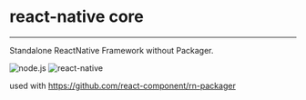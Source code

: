 # react-native core

---

Standalone ReactNative Framework without Packager.

![node.js](https://img.shields.io/badge/node.js-%3E=_4.0.0-green.svg?style=flat-square)
![react-native](https://img.shields.io/badge/react--native-%3D_0.21.0-green.svg)

used with https://github.com/react-component/rn-packager
